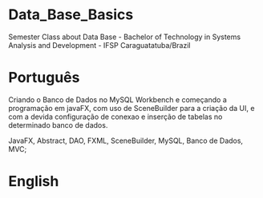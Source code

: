 # Data_Base_Basics
Semester Class about Data Base - Bachelor of Technology in Systems Analysis and Development - IFSP Caraguatatuba/Brazil

# Português
Criando o Banco de Dados no MySQL Workbench e começando a programação em javaFX, com uso de SceneBuilder para a criação da UI,
e com a devida configuração de conexao e inserção de tabelas no determinado banco de dados.

JavaFX, Abstract, DAO, FXML, SceneBuilder, MySQL, Banco de Dados, MVC;

# English
